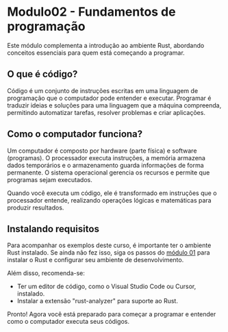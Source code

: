 # Modulo02 - Fundamentos de programação

Este módulo complementa a introdução ao ambiente Rust, abordando conceitos essenciais para quem está começando a programar.

## O que é código?
Código é um conjunto de instruções escritas em uma linguagem de programação que o computador pode entender e executar. Programar é traduzir ideias e soluções para uma linguagem que a máquina compreenda, permitindo automatizar tarefas, resolver problemas e criar aplicações.

## Como o computador funciona?
Um computador é composto por hardware (parte física) e software (programas). O processador executa instruções, a memória armazena dados temporários e o armazenamento guarda informações de forma permanente. O sistema operacional gerencia os recursos e permite que programas sejam executados.

Quando você executa um código, ele é transformado em instruções que o processador entende, realizando operações lógicas e matemáticas para produzir resultados.

## Instalando requisitos
Para acompanhar os exemplos deste curso, é importante ter o ambiente Rust instalado. Se ainda não fez isso, siga os passos do [módulo 01](../modulo01/README.md) para instalar o Rust e configurar seu ambiente de desenvolvimento.

Além disso, recomenda-se:
- Ter um editor de código, como o Visual Studio Code ou Cursor, instalado.
- Instalar a extensão "rust-analyzer" para suporte ao Rust.

Pronto! Agora você está preparado para começar a programar e entender como o computador executa seus códigos.
